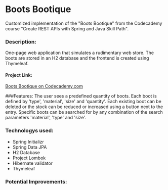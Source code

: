 Boots Bootique
=================

Customized implementation of the "Boots Bootique" from the Codecademy course "Create REST APIs with Spring and Java Skill Path".

### Description:
One-page web application that simulates a rudimentary web store. The boots are stored in an H2 database and the frontend is created using Thymeleaf.

#### Project Link:
[Boots Bootique on Codecademy.com](https://www.codecademy.com/paths/create-rest-apis-with-spring-and-java/tracks/spring-apis-data-with-jpa/modules/spring-data-and-jpa/projects/spring-data-jpa-the-boots-bootique)

###Features:
The user sees a predefined quantity of boots. Each boot is defined by 'type', 'material', 'size' and 'quantity'.
Each existing boot can be deleted or the stock can be reduced or increased using a button next to the entry.
Specific boots can be searched for by any combination of the search parameters 'material', 'type' and 'size'.

### Technologys used:
+ Spring Initializr
+ Spring Data JPA
+ H2 Database
+ Project Lombok
+ Hibernate validator
+ Thymeleaf

### Potential Improvements:
